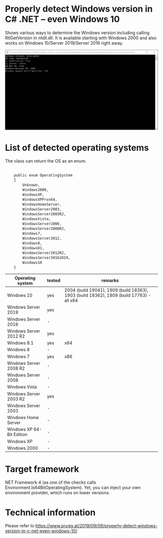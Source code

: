 # Properly detect Windows version in C# .NET – even Windows 10
Shows various ways to determine the Windows version including calling RtlGetVersion in ntdll.dll. It is available starting with Windows 2000 and also works on Windows 10/Server 2019/Server 2016 right away.



<img src="images/windows10-version-demo.png">


# List of detected operating systems

The class can return the OS as an enum. 

<pre><code class='language-cs'>
    public enum OperatingSystem
    {
        Unknown,
        Windows2000,
        WindowsXP,
        WindowsXPProx64,
        WindowsHomeServer,
        WindowsServer2003,
        WindowsServer2003R2, 
        WindowsVista,
        WindowsServer2008,
        WindowsServer2008R2,
        Windows7,
        WindowsServer2012,
        Windows8,
        Windows81,
        WindowsServer2012R2,    
        WindowsServer20162019,  
        Windows10               
    }
</code></pre>

| Operating system  | tested | remarks |
| ------------- | ------------- | -------------  |
| Windows 10  | yes  | 2004 (build 19041), 1909 (build 18363), 1903 (build 18362), 1809 (build 17763) - all x64  |
| Windows Server 2019  |yes  |   |
| Windows Server 2016  | -  |   |
| Windows Server 2012 R2  | yes  |   |
| Windows 8.1  | yes  | x64  |
| Windows 8  | -  |   |
| Windows 7  | yes  | x86  |
| Windows Server 2008 R2  | -  |   |
| Windows Server 2008  | -  |   |
| Windows Vista  | -  |   |
| Windows Server 2003 R2  | yes  |   |
| Windows Server 2003  | -  |   |
| Windows Home Server  | -  |   |
| Windows XP 64-Bit Edition  | -  |   |
| Windows XP  | -  |   |
| Windows 2000  | -  |   |


# Target framework
NET Framework 4 (as one of the checks calls Environment.Is64BitOperatingSystem). Yet, you can inject your own environment provider, which runs on lower versions.

# Technical information
Please refer to https://www.prugg.at/2019/09/09/properly-detect-windows-version-in-c-net-even-windows-10/
